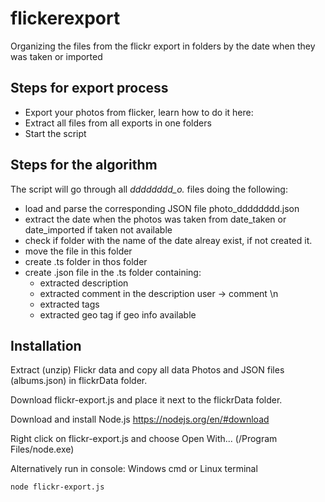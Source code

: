 # flickerexport
Organizing the files from the flickr export in folders by the date when they was taken or imported

## Steps for export process

- Export your photos from flicker, learn how to do it here:
- Extract all files from all exports in one folders
- Start the script

## Steps for the algorithm

The script will go through all *dddddddd_o.* files doing the following:
- load and parse the corresponding JSON file photo_dddddddd.json
- extract the date when the photos was taken from date_taken or date_imported if taken not available
- check if folder with the name of the date alreay exist, if not created it.  
- move the file in this folder
- create .ts folder in thos folder
- create .json file in the .ts folder containing:
  - extracted description
  - extracted comment in the description user -> comment \n
  - extracted tags
  - extracted geo tag if geo info available
  
  
## Installation

Extract (unzip) Flickr data and copy all data Photos and JSON files (albums.json) in flickrData folder.

Download flickr-export.js and place it next to the flickrData folder.

Download and install Node.js https://nodejs.org/en/#download

Right click on flickr-export.js and choose Open With... (/Program Files/node.exe)

Alternatively run in console: Windows cmd or Linux terminal
```
node flickr-export.js
```
 


